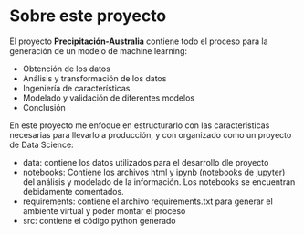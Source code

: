 # Sobre este proyecto

El proyecto **Precipitación-Australia** contiene todo el proceso para la generación de un modelo de machine learning:
- Obtención de los datos
- Análisis y transformación de los datos
- Ingeniería de características
- Modelado y validación de diferentes modelos 
- Conclusión

En este proyecto me enfoque en estructurarlo con las características necesarias para llevarlo a producción, y con organizado como un proyecto de Data Science:
- data: contiene los datos utilizados para el desarrollo dle proyecto
- notebooks: Contiene los archivos html y ipynb (notebooks de jupyter) del análisis y modelado de la información. Los notebooks se encuentran debidamente comentados.
- requirements: contiene el archivo requirements.txt para generar el ambiente virtual y poder montar el proceso
- src: contiene el código python generado

